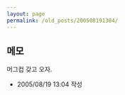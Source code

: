 ```yaml
---
layout: page
permalink: /old_posts/200508191304/
---
```


## 메모


머그컵 갖고 오자.




- 2005/08/19 13:04 작성